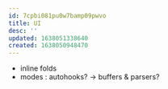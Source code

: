 ```yaml
---
id: 7cpbi081pu0w7bamp09pwvo
title: UI
desc: ''
updated: 1638051338640
created: 1638050948470
---
```



- inline folds
- modes : autohooks?
-> buffers & parsers?
